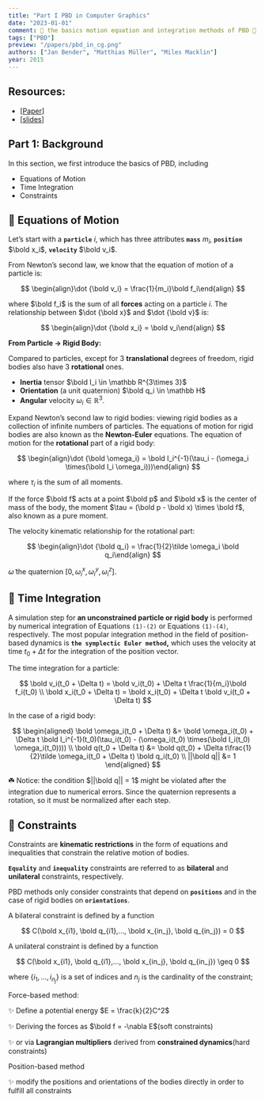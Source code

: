 ```yaml
---
title: "Part I PBD in Computer Graphics"
date: "2023-01-01"
comment: 🌿 the basics motion equation and integration methods of PBD 🌿
tags: ["PBD"]
preview: "/papers/pbd_in_cg.png"
authors: ["Jan Bender", "Matthias Müller", "Miles Macklin"]
year: 2015
---
```


## Resources:

- [[Paper](http://mmacklin.com/EG2015PBD.pdf)]
- [[slides](http://mmacklin.com/flex_eurographics_tutorial.pdf)]

## Part 1: Background

In this section, we first introduce the basics of PBD, including

- Equations of Motion
- Time Integration
- Constraints

## 🌟 Equations of Motion

Let’s start with a **`particle`** $i$, which has three attributes **`mass`** $m_i$, **`position`** $\bold x_i$, **`velocity`** $\bold v_i$.

From Newton’s second law, we know that the equation of motion of a particle is:

$$
\begin{align}\dot {\bold v_i} = \frac{1}{m_i}\bold f_i\end{align}
$$

where $\bold f_i$ is the sum of all **forces** acting on a particle $i$. The relationship between $\dot {\bold x}$ and $\dot {\bold v}$ is:

$$
\begin{align}\dot {\bold x_i} = \bold v_i\end{align}
$$

**From Particle → Rigid Body:**

Compared to particles, except for 3 **translational** degrees of freedom, rigid bodies also have 3 **rotational** ones.

- **Inertia** tensor $\bold I_i \in \mathbb R^{3\times 3}$
- **Orientation** (a unit quaternion) $\bold q_i \in \mathbb H$
- **Angular** velocity $\omega_i \in \mathbb R^3$.

Expand Newton’s second law to rigid bodies: viewing rigid bodies as a collection of infinite numbers of particles. The equations of motion for rigid bodies are also known as the **Newton-Euler** equations. The equation of motion for the **rotational** part of a rigid body:

$$
\begin{align}\dot {\bold \omega_i} = \bold I_i^{-1}(\tau_i - (\omega_i \times(\bold I_i \omega_i)))\end{align}
$$

where $\tau_i$ is the sum of all moments.

If the force $\bold f$ acts at a point $\bold p$ and $\bold x$ is the center of mass of the body, the moment $\tau = (\bold p - \bold x) \times \bold f$, also known as a pure moment.

The velocity kinematic relationship for the rotational part:

$$
\begin{align}\dot {\bold q_i} = \frac{1}{2}\tilde \omega_i \bold q_i\end{align}
$$

$\tilde \omega$ the quaternion $[0, \omega_i^x,  \omega_i^y,  \omega_i^z]$.

## 🌟 Time Integration

A simulation step for **an unconstrained particle or rigid body** is performed by numerical integration of Equations `(1)-(2)` or Equations `(1)-(4)`, respectively. The most popular integration method in the field of position-based dynamics is **`the symplectic Euler method`,** which uses the velocity at time $t_0 + \Delta t$ for the integration of the position vector.

The time integration for a particle:

$$
\bold v_i(t_0 + \Delta t) = \bold v_i(t_0) + \Delta t \frac{1}{m_i}\bold f_i(t_0) \\
\bold x_i(t_0 + \Delta t) = \bold x_i(t_0) + \Delta t \bold v_i(t_0 + \Delta t)
$$

In the case of a rigid body:

$$
\begin{aligned}
\bold \omega_i(t_0 + \Delta t) &= \bold \omega_i(t_0) + \Delta t \bold I_i^{-1}(t_0)(\tau_i(t_0) - (\omega_i(t_0) \times(\bold I_i(t_0) \omega_i(t_0)))) \\
\bold q(t_0 + \Delta t) &= \bold q(t_0) + \Delta t\frac{1}{2}\tilde \omega_i(t_0 + \Delta t) \bold q_i(t_0) \\
||\bold q|| &= 1
\end{aligned}
$$

☘️ Notice: the condition $||\bold q|| = 1$ might be violated after the integration due to numerical errors. Since the quaternion represents a rotation, so it must be normalized after each step.

## 🌟 Constraints

Constraints are **kinematic restrictions** in the form of equations and inequalities that constrain the relative motion of bodies.

**`Equality`** and **`inequality`** constraints are referred to as **bilateral** and **unilateral** constraints, respectively.

PBD methods only consider constraints that depend on **`positions`** and in the case of rigid bodies on **`orientations`**.

A bilateral constraint is defined by a function

$$
C(\bold x_{i1}, \bold q_{i1},..., \bold x_{in_j}, \bold q_{in_j}) = 0
$$

A unilateral constraint is defined by a function

$$
C(\bold x_{i1}, \bold q_{i1},..., \bold x_{in_j}, \bold q_{in_j}) \geq 0
$$

where $\{i_1, …, i_{n_j}\}$ is a set of indices and $n_j$ is the cardinality of the constraint;

Force-based method:

✨ Define a potential energy $E = \frac{k}{2}C^2$

✨ Deriving the forces as $\bold f = -\nabla E$(soft constraints)

✨ or via **Lagrangian multipliers** derived from **constrained dynamics**(hard constraints)

Position-based method

✨ modify the positions and orientations of the bodies directly in order to fulfill all constraints
